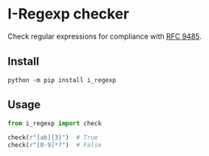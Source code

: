 # I-Regexp checker

Check regular expressions for compliance with [RFC 9485](https://datatracker.ietf.org/doc/html/rfc9485).

## Install

```
python -m pip install i_regexp
```

## Usage

```python
from i_regexp import check

check(r"[ab]{3}")  # True
check(r"[0-9]*?")  # False
```
